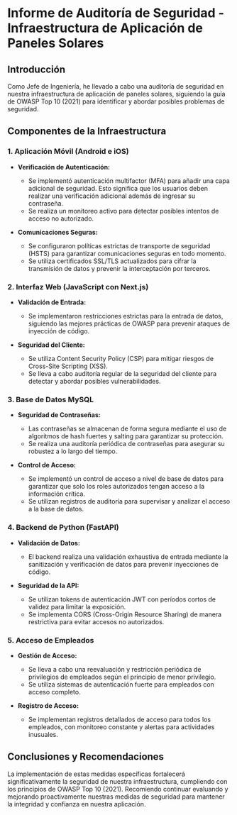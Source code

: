 # Informe de Auditoría de Seguridad - Infraestructura de Aplicación de Paneles Solares

## Introducción

Como Jefe de Ingeniería, he llevado a cabo una auditoría de seguridad en nuestra infraestructura de aplicación de paneles solares, siguiendo la guía de OWASP Top 10 (2021) para identificar y abordar posibles problemas de seguridad.

## Componentes de la Infraestructura

### 1. Aplicación Móvil (Android e iOS)

- **Verificación de Autenticación:**
  - Se implementó autenticación multifactor (MFA) para añadir una capa adicional de seguridad. Esto significa que los usuarios deben realizar una verificación adicional además de ingresar su contraseña.
  - Se realiza un monitoreo activo para detectar posibles intentos de acceso no autorizado.

- **Comunicaciones Seguras:**
  - Se configuraron políticas estrictas de transporte de seguridad (HSTS) para garantizar comunicaciones seguras en todo momento.
  - Se utiliza certificados SSL/TLS actualizados para cifrar la transmisión de datos y prevenir la interceptación por terceros.

### 2. Interfaz Web (JavaScript con Next.js)

- **Validación de Entrada:**
  - Se implementaron restricciones estrictas para la entrada de datos, siguiendo las mejores prácticas de OWASP para prevenir ataques de inyección de código.

- **Seguridad del Cliente:**
  - Se utiliza Content Security Policy (CSP) para mitigar riesgos de Cross-Site Scripting (XSS).
  - Se lleva a cabo auditoría regular de la seguridad del cliente para detectar y abordar posibles vulnerabilidades.

### 3. Base de Datos MySQL

- **Seguridad de Contraseñas:**
  - Las contraseñas se almacenan de forma segura mediante el uso de algoritmos de hash fuertes y salting para garantizar su protección.
  - Se realiza una auditoría periódica de contraseñas para asegurar su robustez a lo largo del tiempo.

- **Control de Acceso:**
  - Se implementó un control de acceso a nivel de base de datos para garantizar que solo los roles autorizados tengan acceso a la información crítica.
  - Se utilizan registros de auditoría para supervisar y analizar el acceso a la base de datos.

### 4. Backend de Python (FastAPI)

- **Validación de Datos:**
  - El backend realiza una validación exhaustiva de entrada mediante la sanitización y verificación de datos para prevenir inyecciones de código.

- **Seguridad de la API:**
  - Se utilizan tokens de autenticación JWT con períodos cortos de validez para limitar la exposición.
  - Se implementa CORS (Cross-Origin Resource Sharing) de manera restrictiva para evitar accesos no autorizados.

### 5. Acceso de Empleados

- **Gestión de Acceso:**
  - Se lleva a cabo una reevaluación y restricción periódica de privilegios de empleados según el principio de menor privilegio.
  - Se utiliza sistemas de autenticación fuerte para empleados con acceso completo.

- **Registro de Acceso:**
  - Se implementan registros detallados de acceso para todos los empleados, con monitoreo constante y alertas para actividades inusuales.

## Conclusiones y Recomendaciones

La implementación de estas medidas específicas fortalecerá significativamente la seguridad de nuestra infraestructura, cumpliendo con los principios de OWASP Top 10 (2021). Recomiendo continuar evaluando y mejorando proactivamente nuestras medidas de seguridad para mantener la integridad y confianza en nuestra aplicación.
